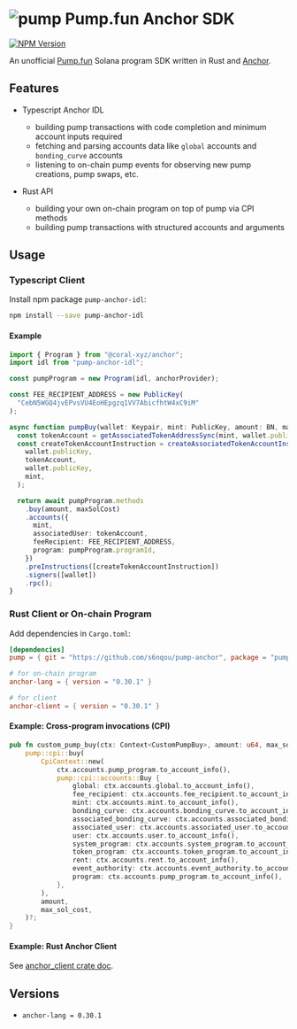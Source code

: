 # ![pump](https://github.com/user-attachments/assets/8ae7878a-d0de-4013-b96e-747627041fed) Pump.fun Anchor SDK

[![NPM Version](https://img.shields.io/npm/v/pump-anchor-idl)](https://www.npmjs.com/package/pump-anchor-idl)

An unofficial [Pump.fun](https://pump.fun/) Solana program SDK written in Rust and [Anchor](https://www.anchor-lang.com/).

## Features

- Typescript Anchor IDL
  - building pump transactions with code completion and minimum account inputs required
  - fetching and parsing accounts data like `global` accounts and `bonding_curve` accounts
  - listening to on-chain pump events for observing new pump creations, pump swaps, etc.

- Rust API
  - building your own on-chain program on top of pump via CPI methods
  - building pump transactions with structured accounts and arguments

## Usage

### Typescript Client

Install npm package `pump-anchor-idl`:

```bash
npm install --save pump-anchor-idl
```

#### Example

```typescript
import { Program } from "@coral-xyz/anchor";
import idl from "pump-anchor-idl";

const pumpProgram = new Program(idl, anchorProvider);

const FEE_RECIPIENT_ADDRESS = new PublicKey(
  "CebN5WGQ4jvEPvsVU4EoHEpgzq1VV7AbicfhtW4xC9iM"
);

async function pumpBuy(wallet: Keypair, mint: PublicKey, amount: BN, maxSolCost: BN) {
  const tokenAccount = getAssociatedTokenAddressSync(mint, wallet.publicKey, true);
  const createTokenAccountInstruction = createAssociatedTokenAccountInstruction(
    wallet.publicKey,
    tokenAccount,
    wallet.publicKey,
    mint,
  );

  return await pumpProgram.methods
    .buy(amount, maxSolCost)
    .accounts({
      mint,
      associatedUser: tokenAccount,
      feeRecipient: FEE_RECIPIENT_ADDRESS,
      program: pumpProgram.programId,
    })
    .preInstructions([createTokenAccountInstruction])
    .signers([wallet])
    .rpc();
}
```

### Rust Client or On-chain Program

Add dependencies in `Cargo.toml`:

```toml
[dependencies]
pump = { git = "https://github.com/s6nqou/pump-anchor", package = "pump", features = ["cpi"] }

# for on-chain program
anchor-lang = { version = "0.30.1" }

# for client
anchor-client = { version = "0.30.1" }
```

#### Example: Cross-program invocations (CPI)

```rust
pub fn custom_pump_buy(ctx: Context<CustomPumpBuy>, amount: u64, max_sol_cost: u64) -> Result<()> {
    pump::cpi::buy(
        CpiContext::new(
            ctx.accounts.pump_program.to_account_info(),
            pump::cpi::accounts::Buy {
                global: ctx.accounts.global.to_account_info(),
                fee_recipient: ctx.accounts.fee_recipient.to_account_info(),
                mint: ctx.accounts.mint.to_account_info(),
                bonding_curve: ctx.accounts.bonding_curve.to_account_info(),
                associated_bonding_curve: ctx.accounts.associated_bonding_curve.to_account_info(),
                associated_user: ctx.accounts.associated_user.to_account_info(),
                user: ctx.accounts.user.to_account_info(),
                system_program: ctx.accounts.system_program.to_account_info(),
                token_program: ctx.accounts.token_program.to_account_info(),
                rent: ctx.accounts.rent.to_account_info(),
                event_authority: ctx.accounts.event_authority.to_account_info(),
                program: ctx.accounts.pump_program.to_account_info(),
            },
        ),
        amount,
        max_sol_cost,
    )?;
}
```

#### Example: Rust Anchor Client

See [anchor_client crate doc](https://docs.rs/anchor-client/latest/anchor_client/).

## Versions

- `anchor-lang = 0.30.1`
